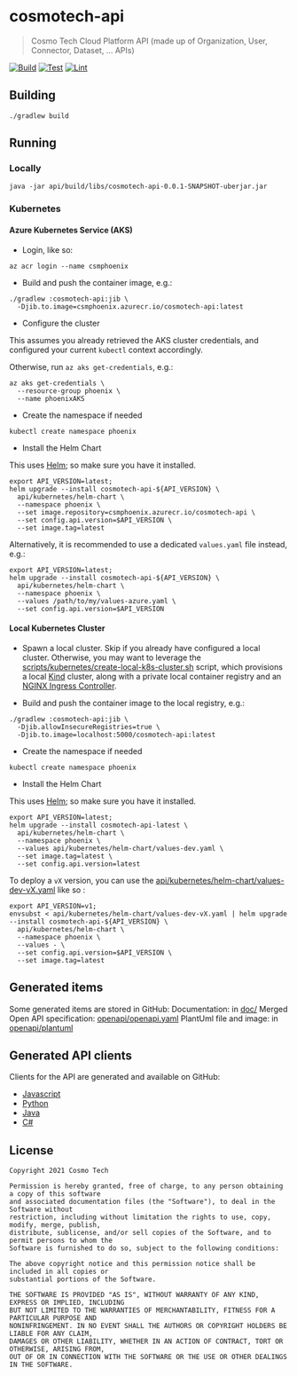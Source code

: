 # cosmotech-api

> Cosmo Tech Cloud Platform API (made up of Organization, User, Connector, Dataset, ... APIs)

[![Build](https://github.com/Cosmo-Tech/cosmotech-api/actions/workflows/build.yml/badge.svg)](https://github.com/Cosmo-Tech/cosmotech-api/actions/workflows/build.yml)
[![Test](https://github.com/Cosmo-Tech/cosmotech-api/actions/workflows/test.yml/badge.svg)](https://github.com/Cosmo-Tech/cosmotech-api/actions/workflows/test.yml)
[![Lint](https://github.com/Cosmo-Tech/cosmotech-api/actions/workflows/lint.yml/badge.svg)](https://github.com/Cosmo-Tech/cosmotech-api/actions/workflows/lint.yml)

## Building

```shell
./gradlew build
```

## Running

### Locally

```shell
java -jar api/build/libs/cosmotech-api-0.0.1-SNAPSHOT-uberjar.jar
```

### Kubernetes

#### Azure Kubernetes Service (AKS)

* Login, like so:

```shell
az acr login --name csmphoenix
```

* Build and push the container image, e.g.:

```shell
./gradlew :cosmotech-api:jib \
  -Djib.to.image=csmphoenix.azurecr.io/cosmotech-api:latest
```

* Configure the cluster

This assumes you already retrieved the AKS cluster credentials, and configured your
current `kubectl` context accordingly.

Otherwise, run `az aks get-credentials`, e.g.:

```shell
az aks get-credentials \
  --resource-group phoenix \
  --name phoenixAKS
```

* Create the namespace if needed

```shell
kubectl create namespace phoenix
```

* Install the Helm Chart

This uses [Helm](https://helm.sh/); so make sure you have it installed.

```shell
export API_VERSION=latest;
helm upgrade --install cosmotech-api-${API_VERSION} \
  api/kubernetes/helm-chart \
  --namespace phoenix \
  --set image.repository=csmphoenix.azurecr.io/cosmotech-api \
  --set config.api.version=$API_VERSION \
  --set image.tag=latest
```

Alternatively, it is recommended to use a dedicated `values.yaml` file instead, e.g.:

```shell
export API_VERSION=latest;
helm upgrade --install cosmotech-api-${API_VERSION} \
  api/kubernetes/helm-chart \
  --namespace phoenix \
  --values /path/to/my/values-azure.yaml \
  --set config.api.version=$API_VERSION
```

#### Local Kubernetes Cluster

* Spawn a local cluster. Skip if you already have configured a local cluster.
Otherwise, you may want to leverage the [scripts/kubernetes/create-local-k8s-cluster.sh](scripts/kubernetes/create-local-k8s-cluster.sh) script,
  which provisions a local [Kind](https://kind.sigs.k8s.io/) cluster, along with a private local container 
registry and an [NGINX Ingress Controller](https://kubernetes.github.io/ingress-nginx/).
  
* Build and push the container image to the local registry, e.g.:

```shell
./gradlew :cosmotech-api:jib \
  -Djib.allowInsecureRegistries=true \
  -Djib.to.image=localhost:5000/cosmotech-api:latest
```

* Create the namespace if needed

```shell
kubectl create namespace phoenix
```

* Install the Helm Chart

This uses [Helm](https://helm.sh/); so make sure you have it installed.

```shell
export API_VERSION=latest;
helm upgrade --install cosmotech-api-latest \
  api/kubernetes/helm-chart \
  --namespace phoenix \
  --values api/kubernetes/helm-chart/values-dev.yaml \
  --set image.tag=latest \
  --set config.api.version=latest
```

To deploy a `vX` version, you can use the [api/kubernetes/helm-chart/values-dev-vX.yaml](api/kubernetes/helm-chart/values-dev-vX.yaml) like so :

```shell
export API_VERSION=v1;
envsubst < api/kubernetes/helm-chart/values-dev-vX.yaml | helm upgrade --install cosmotech-api-${API_VERSION} \
  api/kubernetes/helm-chart \
  --namespace phoenix \
  --values - \
  --set config.api.version=$API_VERSION \
  --set image.tag=latest
```

## Generated items
Some generated items are stored in GitHub:
Documentation: in [doc/](doc/)
Merged Open API specification:  [openapi/openapi.yaml](openapi/openapi.yaml)
PlantUml file and image: in [openapi/plantuml](openapi/plantuml)

## Generated API clients
Clients for the API are generated and available on GitHub:
* [Javascript](https://github.com/Cosmo-Tech/cosmotech-api-javascript-client)
* [Python](https://github.com/Cosmo-Tech/cosmotech-api-python-client)
* [Java](https://github.com/Cosmo-Tech/cosmotech-api-java-client)
* [C#](https://github.com/Cosmo-Tech/cosmotech-api-csharp-client)

## License

    Copyright 2021 Cosmo Tech
    
    Permission is hereby granted, free of charge, to any person obtaining a copy of this software 
    and associated documentation files (the "Software"), to deal in the Software without 
    restriction, including without limitation the rights to use, copy, modify, merge, publish, 
    distribute, sublicense, and/or sell copies of the Software, and to permit persons to whom the 
    Software is furnished to do so, subject to the following conditions:
    
    The above copyright notice and this permission notice shall be included in all copies or 
    substantial portions of the Software.
    
    THE SOFTWARE IS PROVIDED "AS IS", WITHOUT WARRANTY OF ANY KIND, EXPRESS OR IMPLIED, INCLUDING 
    BUT NOT LIMITED TO THE WARRANTIES OF MERCHANTABILITY, FITNESS FOR A PARTICULAR PURPOSE AND 
    NONINFRINGEMENT. IN NO EVENT SHALL THE AUTHORS OR COPYRIGHT HOLDERS BE LIABLE FOR ANY CLAIM, 
    DAMAGES OR OTHER LIABILITY, WHETHER IN AN ACTION OF CONTRACT, TORT OR OTHERWISE, ARISING FROM, 
    OUT OF OR IN CONNECTION WITH THE SOFTWARE OR THE USE OR OTHER DEALINGS IN THE SOFTWARE.
